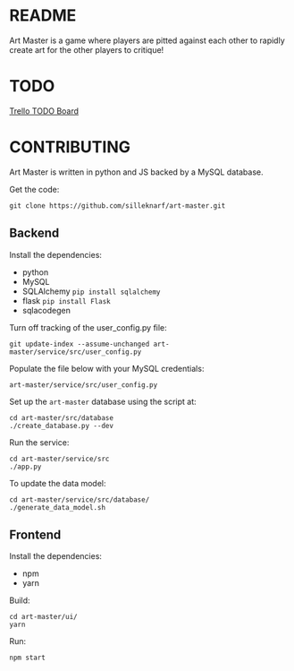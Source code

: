 README
======

Art Master is a game where players are pitted against each other to rapidly create art for the other players to critique! 

TODO
====

[Trello TODO Board](https://trello.com/b/xC2SMsIk/art-master)

CONTRIBUTING
============

Art Master is written in python and JS backed by a MySQL database.

Get the code:

    git clone https://github.com/silleknarf/art-master.git

## Backend

Install the dependencies:

- python
- MySQL
- SQLAlchemy `pip install sqlalchemy`  
- flask `pip install Flask`
- sqlacodegen

Turn off tracking of the user_config.py file:

    git update-index --assume-unchanged art-master/service/src/user_config.py

Populate the file below with your MySQL credentials:

    art-master/service/src/user_config.py

Set up the `art-master` database using the script at:

    cd art-master/src/database
    ./create_database.py --dev

Run the service:
    
    cd art-master/service/src
    ./app.py

To update the data model:

    cd art-master/service/src/database/
    ./generate_data_model.sh

## Frontend

Install the dependencies:

- npm
- yarn

Build:

    cd art-master/ui/
    yarn

Run:

    npm start